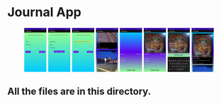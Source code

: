 # Journal App


<p align="center">
    <img src="https://github.com/prog-cy/Journal-App/blob/master/screen1.jpeg" width = "50" height = "100" 
    margin = "10">
    <img src="https://github.com/prog-cy/Journal-App/blob/master/screen2.jpeg" width = "50" height = "100"
    margin = "10">
    <img src="https://github.com/prog-cy/Journal-App/blob/master/screen3.jpeg" width = "50" height = "100"
    margin = "10">    
    <img src="https://github.com/prog-cy/Journal-App/blob/master/screen4.jpeg" width = "50" height = "100"
    margin = "10"> 
     <img src="https://github.com/prog-cy/Journal-App/blob/master/screen5.jpeg" width = "50" height = "100"
    margin = "10">
     <img src="https://github.com/prog-cy/Journal-App/blob/master/screen6.jpeg" width = "50" height = "100"
    margin = "10">
     <img src="https://github.com/prog-cy/Journal-App/blob/master/screen7.jpeg" width = "50" height = "100"
    margin = "10">
     <img src="https://github.com/prog-cy/Journal-App/blob/master/screen8.jpeg" width = "50" height = "100"
    margin = "10">   
      
</p>

## All the files are in this directory.